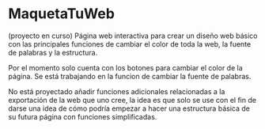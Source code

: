 # MaquetaTuWeb
(proyecto en curso) Página web interactiva para crear un diseño web básico con las principales funciones de cambiar el color de toda la web, la fuente de palabras y la estructura. 

Por el momento solo cuenta con los botones para cambiar el color de la página. Se está trabajando en la funcion de cambiar la fuente de palabras.

No está proyectado añadir funciones adicionales relacionadas a la exportación de la web que uno cree, la idea es que solo se use con el fin de darse una idea de cómo podría empezar a hacer una estructura básica de su futura página con funciones simplificadas.
